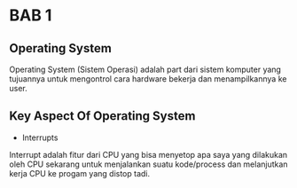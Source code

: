 # BAB 1

## Operating System

Operating System (Sistem Operasi) adalah part dari sistem komputer yang tujuannya untuk mengontrol cara hardware bekerja dan menampilkannya ke user.

## Key Aspect Of Operating System

- Interrupts

Interrupt adalah fitur dari CPU yang bisa menyetop apa saya yang dilakukan oleh CPU sekarang untuk menjalankan suatu kode/process dan melanjutkan kerja CPU ke progam yang distop tadi.